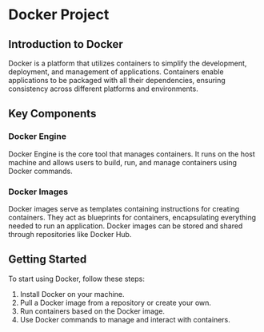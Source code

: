 # Docker Project

## Introduction to Docker
Docker is a platform that utilizes containers to simplify the development, deployment, and management of applications. Containers enable applications to be packaged with all their dependencies, ensuring consistency across different platforms and environments.

## Key Components

### Docker Engine
Docker Engine is the core tool that manages containers. It runs on the host machine and allows users to build, run, and manage containers using Docker commands.

### Docker Images
Docker images serve as templates containing instructions for creating containers. They act as blueprints for containers, encapsulating everything needed to run an application. Docker images can be stored and shared through repositories like Docker Hub.

## Getting Started
To start using Docker, follow these steps:

1. Install Docker on your machine.
2. Pull a Docker image from a repository or create your own.
3. Run containers based on the Docker image.
4. Use Docker commands to manage and interact with containers.